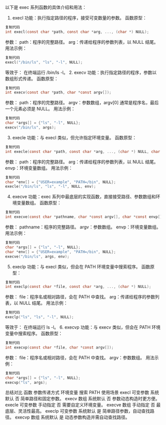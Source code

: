 以下是 exec 系列函数的具体介绍和用法：

1. execl
功能：执行指定路径的程序，接受可变数量的参数。
函数原型：
```c
复制代码
int execl(const char *path, const char *arg, ..., (char *) NULL);
```
参数：
path：程序的完整路径。
arg：传递给程序的参数列表，以 NULL 结尾。
用法示例：
```c
复制代码
execl("/bin/ls", "ls", "-l", NULL);
```
等效于： 在终端运行 /bin/ls -l。
2. execv
功能：执行指定路径的程序，参数以数组形式传递。
函数原型：
```c
复制代码
int execv(const char *path, char *const argv[]);
```
参数：
path：程序的完整路径。
argv：参数数组，argv[0] 通常是程序名，最后一个元素必须是 NULL。
用法示例：
```c
复制代码
char *args[] = {"ls", "-l", NULL};
execv("/bin/ls", args);
```
3. execle
功能：与 execl 类似，但允许指定环境变量。
函数原型：
```c
复制代码
int execle(const char *path, const char *arg, ..., (char *) NULL, char *const envp[]);
```
参数：
path：程序的完整路径。
arg：传递给程序的参数列表，以 NULL 结尾。
envp：环境变量数组。
用法示例：
```c
复制代码
char *env[] = {"USER=example", "PATH=/bin", NULL};
execle("/bin/ls", "ls", "-l", NULL, env);
```
4. execve
功能：exec 系列中最底层的实现函数，直接接受路径、参数数组和环境变量数组。
函数原型：
```c
复制代码
int execve(const char *pathname, char *const argv[], char *const envp[]);
```
参数：
pathname：程序的完整路径。
argv：参数数组。
envp：环境变量数组。
用法示例：
```c
复制代码
char *args[] = {"ls", "-l", NULL};
char *env[] = {"USER=example", "PATH=/bin", NULL};
execve("/bin/ls", args, env);
```
5. execlp
功能：与 execl 类似，但会在 PATH 环境变量中搜索程序。
函数原型：
```c
复制代码
int execlp(const char *file, const char *arg, ..., (char *) NULL);
```
参数：
file：程序名或相对路径，会在 PATH 中查找。
arg：传递给程序的参数列表，以 NULL 结尾。
用法示例：
```c
复制代码
execlp("ls", "ls", "-l", NULL);
```
等效于： 在终端运行 ls -l。
6. execvp
功能：与 execv 类似，但会在 PATH 环境变量中搜索程序。
函数原型：
```c
复制代码
int execvp(const char *file, char *const argv[]);
```
参数：
file：程序名或相对路径，会在 PATH 中查找。
argv：参数数组。
用法示例：
```c
复制代码
char *args[] = {"ls", "-l", NULL};
execvp("ls", args);
```
总结对比
函数	参数传递方式	环境变量	搜索 PATH	使用场景
execl	可变参数	系统默认	否	简单路径和固定参数。
execv	数组	系统默认	否	参数动态构造时更方便。
execle	可变参数	手动指定	否	需要自定义环境变量。
execve	数组	手动指定	否	最底层、灵活性最高。
execlp	可变参数	系统默认	是	简单路径参数，自动查找路径。
execvp	数组	系统默认	是	动态参数构造并需自动查找路径。
